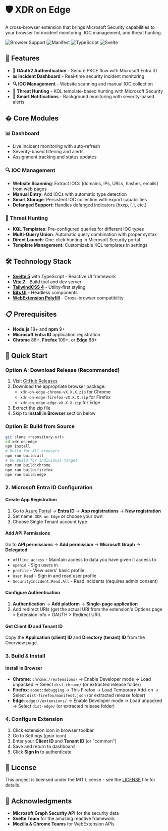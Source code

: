 # 🛡️ XDR on Edge

A cross-browser extension that brings Microsoft Security capabilities to your browser for incident monitoring, IOC management, and threat hunting.

![Browser Support](https://img.shields.io/badge/Browser-Chrome%20%7C%20Firefox%20%7C%20Edge-blue)
![Manifest](https://img.shields.io/badge/Manifest-V3-green)
![TypeScript](https://img.shields.io/badge/TypeScript-5.8-blue)
![Svelte](https://img.shields.io/badge/Svelte-5.35-orange)

## 🚀 Features

- **🔐 OAuth2 Authentication** - Secure PKCE flow with Microsoft Entra ID
- **📊 Incident Dashboard** - Real-time security incident monitoring
- **🔍 IOC Management** - Website scanning and manual IOC collection
- **🎯 Threat Hunting** - KQL template-based hunting with Microsoft Security
- **🔔 Smart Notifications** - Background monitoring with severity-based alerts

## � Core Modules

### 📊 Dashboard
- Live incident monitoring with auto-refresh
- Severity-based filtering and alerts
- Assignment tracking and status updates

### 🔍 IOC Management
- **Website Scanning**: Extract IOCs (domains, IPs, URLs, hashes, emails) from web pages
- **Manual Entry**: Add IOCs with automatic type detection
- **Smart Storage**: Persistent IOC collection with export capabilities
- **Defanged Support**: Handles defanged indicators (hxxp, [.], etc.)

### 🎯 Threat Hunting
- **KQL Templates**: Pre-configured queries for different IOC types
- **Multi-Query Union**: Automatic query combination with proper syntax
- **Direct Launch**: One-click hunting in Microsoft Security portal
- **Template Management**: Customizable KQL templates in settings

## 🛠️ Technology Stack

- **[Svelte 5](https://svelte.dev/)** with TypeScript - Reactive UI framework
- **[Vite 7](https://vite.dev/)** - Build tool and dev server
- **[TailwindCSS 4](https://tailwindcss.com/)** - Utility-first styling
- **[Bits UI](https://www.bits-ui.com/)** - Headless components
- **[WebExtension Polyfill](https://github.com/mozilla/webextension-polyfill)** - Cross-browser compatibility

## 📋 Prerequisites

- **Node.js** 18+ and **npm** 9+
- **Microsoft Entra ID** application registration  
- **Chrome** 88+, **Firefox** 109+, or **Edge** 88+

## 🚀 Quick Start

### Option A: Download Release (Recommended)
1. Visit [GitHub Releases](https://github.com/bartbruninx/xdr-on-edge/releases)
2. Download the appropriate browser package:
   - `xdr-on-edge-chrome-vX.X.X.zip` for Chrome
   - `xdr-on-edge-firefox-vX.X.X.zip` for Firefox  
   - `xdr-on-edge-edge-vX.X.X.zip` for Edge
3. Extract the zip file
4. Skip to **Install in Browser** section below

### Option B: Build from Source
```bash
git clone <repository-url>
cd xdr-on-edge
npm install
# Build for All browsers
npm run build:all
# OR Build for individual target
npm run build:chrome
npm run build:firefox  
npm run build:edge
```

### 2. Microsoft Entra ID Configuration

#### Create App Registration
1. Go to [Azure Portal](https://portal.azure.com/) → **Entra ID** → **App registrations** → **New registration**
2. Set name: `XDR on Edge` or choose your own
3. Choose Single Tenant account type

#### Add API Permissions
Go to **API permissions** → **Add permission** → **Microsoft Graph** → **Delegated**:
- `offline_access` - Maintain access to data you have given it access to
- `openid` - Sign users in
- `profile` - View users' basic profile
- `User.Read` - Sign in and read user profile
- `SecurityIncident.Read.All` - Read incidents (requires admin consent)

#### Configure Authentication
1. **Authentication** → **Add platform** → **Single-page application**
2. Add redirect URIs (get the actual URI from the extension's Options page > Extension info > OAUTH > Redirect URI). 

#### Get Client ID and Tenant ID
Copy the **Application (client) ID** and **Directory (tenant) ID** from the Overview page.

### 3. Build & Install

#### Install in Browser
- **Chrome**: `chrome://extensions/` → Enable Developer mode → Load unpacked → Select `dist-chrome/` (or extracted release folder)
- **Firefox**: `about:debugging` → This Firefox → Load Temporary Add-on → Select `dist-firefox/manifest.json` (or extracted release folder)
- **Edge**: `edge://extensions/` → Enable Developer mode → Load unpacked → Select `dist-edge/` (or extracted release folder)

### 4. Configure Extension
1. Click extension icon in browser toolbar
2. Go to Settings (gear icon)
3. Enter your **Client ID** and **Tenant ID** (or "common")
4. Save and return to dashboard
5. Click **Sign In** to authenticate

## 📄 License

This project is licensed under the MIT License - see the [LICENSE](LICENSE) file for details.

## 🙏 Acknowledgments

- **Microsoft Graph Security API** for the security data
- **Svelte Team** for the amazing reactive framework
- **Mozilla & Chrome Teams** for WebExtension APIs